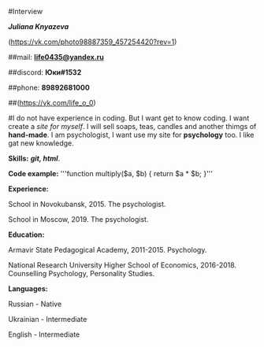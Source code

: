  #Interview

***Juliana Knyazeva***

(https://vk.com/photo98887359_457254420?rev=1)

##mail: **life0435@yandex.ru**

##discord: **Юки#1532**

##phone: **89892681000**

##(https://vk.com/life_o_0)


#I do not have experience in coding. But I want get to know coding. I want create a _site for myself_. I will sell soaps, teas, candles and another thimgs of **hand-made**. I am psychologist, I want use my site for **psychology** too. I like gat new knowledge.

**Skills:** ***git, html***.

**Code example:** '''function multiply($a, $b) {
return $a * $b;
}'''

**Experience:**

School in Novokubansk, 2015. The psychologist.

School in Moscow, 2019. The psychologist.

**Education:** 

Armavir State Pedagogical Academy, 2011-2015. Psychology.


National Research University Higher School of Economics, 2016-2018. Counselling Psychology, Personality Studies.


**Languages:**

Russian - Native

Ukrainian - Intermediate

English - Intermediate 

